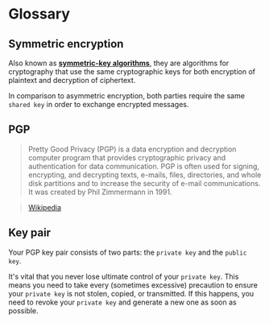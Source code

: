 # Glossary

## Symmetric encryption

Also known as **[symmetric-key algorithms](https://en.wikipedia.org/wiki/Symmetric-key_algorithm)**, they are algorithms for cryptography that use the same cryptographic keys for both encryption of plaintext and decryption of ciphertext.

In comparison to asymmetric encryption, both parties require the same `shared key` in order to exchange encrypted messages.

## PGP


> Pretty Good Privacy (PGP) is a data encryption and decryption computer program that provides cryptographic privacy and authentication for data communication. PGP is often used for signing, encrypting, and decrypting texts, e-mails, files, directories, and whole disk partitions and to increase the security of e-mail communications. It was created by Phil Zimmermann in 1991. 

> [Wikipedia](https://en.wikipedia.org/Pretty_Good_Privacy)

## Key pair

Your PGP key pair consists of two parts: the `private key` and the `public key`.

It's vital that you never lose ultimate control of your `private key`. This means you need to take every (sometimes excessive) precaution to ensure your `private key` is not stolen, copied, or transmitted. If this happens, you need to revoke your `private key` and generate a new one as soon as possible.